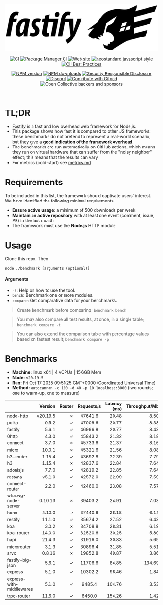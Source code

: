 <div align="center"> <a href="https://fastify.dev/">
    <img
      src="https://github.com/fastify/graphics/raw/HEAD/fastify-landscape-outlined.svg"
      width="650"
      height="auto"
    />
  </a>
</div>

<div align="center">

[![CI](https://github.com/fastify/fastify/actions/workflows/ci.yml/badge.svg?branch=main)](https://github.com/fastify/fastify/actions/workflows/ci.yml)
[![Package Manager
CI](https://github.com/fastify/fastify/actions/workflows/package-manager-ci.yml/badge.svg?branch=main)](https://github.com/fastify/fastify/actions/workflows/package-manager-ci.yml)
[![Web
site](https://github.com/fastify/fastify/actions/workflows/website.yml/badge.svg?branch=main)](https://github.com/fastify/fastify/actions/workflows/website.yml)
[![neostandard javascript style](https://img.shields.io/badge/code_style-neostandard-brightgreen?style=flat)](https://github.com/neostandard/neostandard)
[![CII Best Practices](https://bestpractices.coreinfrastructure.org/projects/7585/badge)](https://bestpractices.coreinfrastructure.org/projects/7585)

</div>

<div align="center">

[![NPM
version](https://img.shields.io/npm/v/fastify.svg?style=flat)](https://www.npmjs.com/package/fastify)
[![NPM
downloads](https://img.shields.io/npm/dm/fastify.svg?style=flat)](https://www.npmjs.com/package/fastify)
[![Security Responsible
Disclosure](https://img.shields.io/badge/Security-Responsible%20Disclosure-yellow.svg)](https://github.com/fastify/fastify/blob/main/SECURITY.md)
[![Discord](https://img.shields.io/discord/725613461949906985)](https://discord.gg/fastify)
[![Contribute with Gitpod](https://img.shields.io/badge/Contribute%20with-Gitpod-908a85?logo=gitpod&color=blue)](https://gitpod.io/#https://github.com/fastify/fastify)
![Open Collective backers and sponsors](https://img.shields.io/opencollective/all/fastify)

</div>

<br />

# TL;DR

* [Fastify](https://github.com/fastify/fastify) is a fast and low overhead web framework for Node.js.
* This package shows how fast it is compared to other JS frameworks: these benchmarks do not pretend to represent a real-world scenario, but they give a **good indication of the framework overhead**.
* The benchmarks are run automatically on GitHub actions, which means they run on virtual hardware that can suffer from the "noisy neighbor" effect; this means that the results can vary.
* For metrics (cold-start) see [metrics.md](./METRICS.md)

# Requirements

To be included in this list, the framework should captivate users' interest. We have identified the following minimal requirements:
- **Ensure active usage**: a minimum of 500 downloads per week
- **Maintain an active repository** with at least one event (comment, issue, PR) in the last month
- The framework must use the **Node.js** HTTP module

# Usage

Clone this repo. Then

```
node ./benchmark [arguments (optional)]
```

#### Arguments

* `-h`: Help on how to use the tool.
* `bench`:  Benchmark one or more modules.
* `compare`: Get comparative data for your benchmarks.

> Create benchmark before comparing; `benchmark bench`

> You may also compare all test results, at once, in a single table; `benchmark compare -t`

> You can also extend the comparison table with percentage values based on fastest result; `benchmark compare -p`
# Benchmarks

* __Machine:__ linux x64 | 4 vCPUs | 15.6GB Mem
* __Node:__ `v20.19.5`
* __Run:__ Fri Oct 17 2025 09:51:25 GMT+0000 (Coordinated Universal Time)
* __Method:__ `autocannon -c 100 -d 40 -p 10 localhost:3000` (two rounds; one to warm-up, one to measure)

|                          | Version  | Router | Requests/s | Latency (ms) | Throughput/Mb |
| :--                      | --:      | --:    | :-:        | --:          | --:           |
| node-http                | v20.19.5 | ✗      | 47641.6    | 20.48        | 8.50          |
| polka                    | 0.5.2    | ✓      | 47009.6    | 20.77        | 8.38          |
| fastify                  | 5.6.1    | ✓      | 46996.8    | 20.77        | 8.43          |
| 0http                    | 4.3.0    | ✓      | 45843.2    | 21.32        | 8.18          |
| connect                  | 3.7.0    | ✗      | 45733.6    | 21.37        | 8.16          |
| micro                    | 10.0.1   | ✗      | 45321.6    | 21.56        | 8.08          |
| h3-router                | 1.15.4   | ✓      | 43692.8    | 22.39        | 7.79          |
| h3                       | 1.15.4   | ✗      | 42837.6    | 22.84        | 7.64          |
| adonisjs                 | 7.7.0    | ✓      | 42819.2    | 22.85        | 7.64          |
| restana                  | v5.1.0   | ✓      | 42572.0    | 22.99        | 7.59          |
| connect-router           | 2.2.0    | ✓      | 42460.0    | 23.08        | 7.57          |
| whatwg-node-server       | 0.10.13  | ✗      | 39403.2    | 24.91        | 7.03          |
| hono                     | 4.10.0   | ✓      | 37440.8    | 26.18        | 6.14          |
| restify                  | 11.1.0   | ✓      | 35674.2    | 27.52        | 6.43          |
| koa                      | 3.0.2    | ✗      | 34708.8    | 28.31        | 6.19          |
| koa-router               | 14.0.0   | ✓      | 32520.6    | 30.25        | 5.80          |
| hapi                     | 21.4.3   | ✓      | 31916.0    | 30.83        | 5.69          |
| microrouter              | 3.1.3    | ✓      | 30896.4    | 31.85        | 5.51          |
| srvx                     | 0.8.16   | ✗      | 19852.8    | 49.87        | 3.86          |
| fastify-big-json         | 5.6.1    | ✓      | 11706.6    | 84.85        | 134.69        |
| express                  | 5.1.0    | ✓      | 10302.2    | 96.46        | 1.84          |
| express-with-middlewares | 5.1.0    | ✓      | 9485.4     | 104.76       | 3.53          |
| trpc-router              | 11.6.0   | ✓      | 6450.0     | 154.26       | 1.42          |
